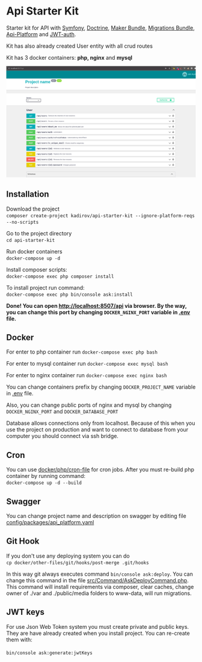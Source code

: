 # Api Starter Kit

[//]: <> ( todo udpate image and add new docker commands, tell about interfaces )


Starter kit for API with 
[Symfony](https://symfony.com/), 
[Doctrine](https://www.doctrine-project.org/), 
[Maker Bundle](https://symfony.com/doc/current/bundles/SymfonyMakerBundle/index.html), 
[Migrations Bundle](https://symfony.com/doc/current/bundles/DoctrineMigrationsBundle/index.html), 
[Api-Platform](https://api-platform.com/) and 
[JWT-auth](https://jwt.io/). 

Kit has also already created User entity with all crud routes

Kit has 3 docker containers: **php, nginx** and **mysql** 

![poster](poster.png)
## Installation

Download the project<br>
```composer create-project kadirov/api-starter-kit --ignore-platform-reqs --no-scripts```

Go to the project directory<br>
```cd api-starter-kit```

Run docker containers <br>
```docker-compose up -d```

Install composer scripts:<br>
```docker-compose exec php composer install```

To install project run command:<br>
```docker-compose exec php bin/console ask:install```

**Done! You can open <a href="http://localhost:8507/api" target="_blank">http://localhost:8507/api</a> via browser. 
By the way, you can change this port by changing ```DOCKER_NGINX_PORT``` variable in [.env](.env) file.** 


## Docker
For enter to php container run 
```docker-compose exec php bash```

For enter to mysql container run 
```docker-compose exec mysql bash```

For enter to nginx container run 
```docker-compose exec nginx bash```

You can change containers prefix by changing ```DOCKER_PROJECT_NAME``` variable in [.env](.env) file.  

Also, you can change public ports of nginx and mysql by changing ```DOCKER_NGINX_PORT``` and ```DOCKER_DATABASE_PORT```

Database allows connections only from localhost. 
Because of this when you use the project on production and want to connect to database from your computer
you should connect via ssh bridge.

## Cron

You can use [docker/php/cron-file](docker/php/cron-file) for cron jobs. 
After you must re-build php container by running command:<br> 
```docker-compose up -d --build```

## Swagger 
You can change project name and description on swagger by editing file
[config/packages/api_platform.yaml](config/packages/api_platform.yaml)

## Git Hook
If you don't use any deploying system you can do <br>
```cp docker/other-files/git/hooks/post-merge .git/hooks``` 

In this way git always executes command ```bin/console ask:deploy```. 
You can change this command in the file [src/Command/AskDeployCommand.php](src/Command/AskDeployCommand.php).
This command will install requirements via composer, 
clear caches, change owner of ./var and ./public/media folders to www-data, will run migrations. 

## JWT keys
For use Json Web Token system you must create private and public keys. 
They are have already created when you install project. You can re-create them with:<br>  
```bin/console ask:generate:jwtKeys```
